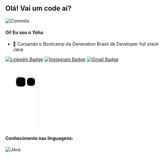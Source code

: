 ## Olá! Vai um code ai?
![Commits](https://github-readme-stats.vercel.app/api?username=Yehokhananlima)

#### Oi! Eu sou o Yoha

- 🚀 Cursando o Bootcamp da Generation Brasil de Developer full stack Java

[![Linkedin Badge](https://img.shields.io/badge/-Linkedin-blue?style=flat-square&labelColor=blue&logo=Linkedin&logoColor=white&link=https://www.linkedin.com/in/yehokhanan-lima-29228b189/)](https://www.linkedin.com/in/yehokhanan-lima-29228b189/) 
[![Instagram Badge](https://img.shields.io/badge/-Instagram-violet?style=flat-square&labelColor=violet&logo=instagram&logoColor=white&link=https://instagram.com/yoha_nann)](https://instagram.com/yoha_nann/)
[![Gmail Badge](https://img.shields.io/badge/-Gmail-c14438?style=flat-square&logo=Gmail&logoColor=white&link=mailto:yoha.limaa@gmail.com)](mailto:yoha.limaa@gmail.com)

![Snake animation](https://github.com/rafaballerini/rafaballerini/blob/output/github-contribution-grid-snake.svg)

#### Conhecimento nas linguagens:
![Java](https://img.shields.io/badge/-Java-000000?style=flat&logo=java) 
</div>


